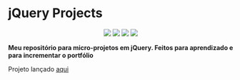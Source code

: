 # jQuery Projects

<div align='center'>
    <img src="https://img.shields.io/badge/HTML5-informational?style=flat&logo=html5&logoColor=fff&color=000">
    <img src="https://img.shields.io/badge/CSS3-informational?style=flat&logo=css3&logoColor=fff&color=000">
    <img src="https://img.shields.io/badge/Javascript-informational?style=flat&logo=javascript&logoColor=fff&color=000">
    <img src="https://img.shields.io/badge/jQuery-informational?style=flat&logo=jquery&logoColor=fff&color=000">
</div>

**Meu repositório para micro-projetos em jQuery. Feitos para aprendizado e para incrementar o portfólio**

Projeto lançado <a href="https://swshadows.github.io/jquery-projects/index.html">aqui</a>
